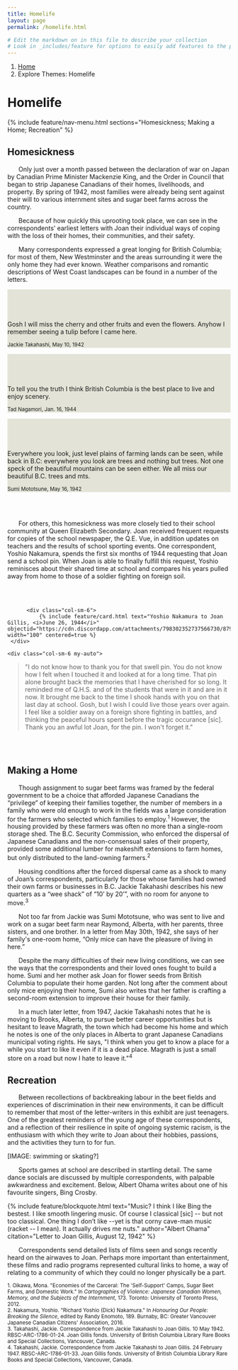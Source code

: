 ```yaml
---
title: Homelife
layout: page
permalink: /homelife.html

# Edit the markdown on in this file to describe your collection
# Look in _includes/feature for options to easily add features to the page
---
```

<nav style="--bs-breadcrumb-divider: url(&#34;data:image/svg+xml,%3Csvg xmlns='http://www.w3.org/2000/svg' width='8' height='8'%3E%3Cpath d='M2.5 0L1 1.5 3.5 4 1 6.5 2.5 8l4-4-4-4z' fill='currentColor'/%3E%3C/svg%3E&#34;);" aria-label="breadcrumb">
  <ol class="breadcrumb">
    <li class="breadcrumb-item"><a href="#">Home</a></li>
    <li class="breadcrumb-item active" aria-current="page">Explore Themes: Homelife</li>
  </ol>
</nav>

# Homelife 

{% include feature/nav-menu.html sections="Homesickness; Making a Home; Recreation" %}

## Homesickness

<p style="text-indent: 25px;">Only just over a month passed between the declaration of war on Japan by Canadian Prime Minister Mackenzie King, and the Order in Council that began to strip Japanese Canadians of their homes, livelihoods, and property. By spring of 1942, most families were already being sent against their will to various internment sites and sugar beet farms across the country.</p>

<p style="text-indent: 25px;">Because of how quickly this uprooting took place, we can see in the correspondents’ earliest letters with Joan their individual ways of coping with the loss of their homes, their communities, and their safety.</p>

<p style="text-indent: 25px;">Many correspondents expressed a great longing for British Columbia; for most of them, New Westminster and the areas surrounding it were the only home they had ever known. Weather comparisons and romantic descriptions of West Coast landscapes can be found in a number of the letters.</p>

<div class="card-deck">
  <div class="card" style="background-color:#e3e4d7;">
    <div class="card-body">
      <p class="card-text" style="align:center; padding-top: 70px;">Gosh I will miss the cherry and other fruits and even the flowers. 	Anyhow I remember seeing a tulip before I came here.</p>
    </div>
    <div class="card-footer">
      <small class="text-muted">Jackie Takahashi, May 10, 1942</small>
    </div>
  </div>
  <div class="card" style="background-color:#e3e4d7;">
    <div class="card-body">
      <p class="card-text" style="align:center; padding-top: 70px;">To tell you the truth I think British Columbia is the best place to live and enjoy scenery.</p>
    </div>
    <div class="card-footer">
      <small class="text-muted">Tad Nagamori, Jan. 16, 1944</small>
    </div>
  </div>
    <div class="card" style="background-color:#e3e4d7;">
    <div class="card-body">
      <p class="card-text" style="align:center; padding-top: 70px;">Everywhere you look, just level plains of farming lands can be seen, while back in B.C: everywhere you look are trees and nothing but trees. Not one speck of the beautiful mountains can be seen either. We all miss our beautiful B.C. trees and mts.</p>
    </div>
    <div class="card-footer">
      <small class="text-muted">Sumi Mototsune, May 16, 1942</small>
    </div>
  </div>
</div>

<br><br>
<p style="text-indent: 25px;">For others, this homesickness was more closely tied to their school community at Queen Elizabeth Secondary. Joan received frequent requests for copies of the school newspaper, the Q.E. Vue, in addition updates on teachers and the results of school sporting events. One correspondent, Yoshio Nakamura, spends the first six months of 1944 requesting that Joan send a school pin. When Joan is able to finally fulfill this request, Yoshio reminisces about their shared time at school and compares his years pulled away from home to those of a soldier fighting on foreign soil.</p>
<br><br>

<div class="container">
  <div class="row">
	  
	      <div class="col-sm-6">
			  {% include feature/card.html text="Yoshio Nakamura to Joan Gillis, <i>June 26, 1944</i>" objectid="https://cdn.discordapp.com/attachments/798302352737566730/879579979531321354/y_nakamura_qu2.png" width="100" centered=true %}
     </div>
	  
    <div class="col-sm-6 my-auto">
<blockquote><p>"I do not know how to thank you for that swell pin. You do not know how I felt when I touched it and looked at for a long time. That pin alone brought back the memories that I have cherished for so long. It reminded me of Q.H.S. and of the students that were in it and are in it now. It brought me back to the time I shook hands with you on that last day at school. Gosh, but I wish I could live those years over again. I feel like a soldier away on a foreign shore fighting in battles, and thinking the peaceful hours spent before the tragic occurance [sic]. Thank you an awful lot Joan, for the pin. I won't forget it."</p></blockquote>
     </div>
  </div>
</div>
<br><br>

## Making a Home

<p style="text-indent: 25px;">Though assignment to sugar beet farms was framed by the federal government to be a choice that afforded Japanese Canadians the “privilege” of keeping their families together, the number of members in a family who were old enough to work in the fields was a large consideration for the farmers who selected which families to employ.<sup>1</sup> However, the housing provided by these farmers was often no more than a single-room storage shed. The B.C. Security Commission, who enforced the dispersal of Japanese Canadians and the non-consensual sales of their property, provided some additional lumber for makeshift extensions to farm homes, but only distributed to the land-owning farmers.<sup>2</sup></p>

<p style="text-indent: 25px;">Housing conditions after the forced dispersal came as a shock to many of Joan’s correspondents, particularly for those whose families had owned their own farms or businesses in B.C. Jackie Takahashi describes his new quarters as a “wee shack” of “10’ by 20’”, with no room for anyone to move.<sup>3</sup></p>

<p style="text-indent: 25px;">Not too far from Jackie was Sumi Mototsune, who was sent to live and work on a sugar beet farm near Raymond, Alberta, with her parents, three sisters, and one brother. In a letter from May 30th, 1942, she says of her family's one-room home, “Only mice can have the pleasure of living in here.”</p>

<p style="text-indent: 25px;">Despite the many difficulties of their new living conditions, we can see the ways that the correspondents and their loved ones fought to build a home. Sumi and her mother ask Joan for flower seeds from British Columbia to populate their home garden. Not long after the comment about only mice enjoying their home, Sumi also writes that her father is crafting a second-room extension to improve their house for their family.</p>
	
<p style="text-indent: 25px;">In a much later letter, from 1947, Jackie Takahashi notes that he is moving to Brooks, Alberta, to pursue better career opportunities but is hesitant to leave Magrath, the town which had become his home and which he notes is one of the only places in Alberta to grant Japanese Canadians municipal voting rights. He says, "I think when you get to know a place for a while you start to like it even if it is a dead place. Magrath is just a small store on a road but now I hate to leave it."<sup>4</sup></p>

## Recreation

<p style="text-indent: 25px;">Between recollections of backbreaking labour in the beet fields and experiences of discrimination in their new environments, it can be difficult to remember that most of the letter-writers in this exhibit are just teenagers. One of the greatest reminders of the young age of these correspondents, and a reflection of their resilience in spite of ongoing systemic racism, is the enthusiasm with which they write to Joan about their hobbies, passions, and the activities they turn to for fun.</p>

[IMAGE: swimming or skating?]

<p style="text-indent: 25px;">Sports games at school are described in startling detail. The same dance socials are discussed by multiple correspondents, with palpable awkwardness and excitement. Below, Albert Ohama writes about one of his favourite singers, Bing Crosby.</p>
	
{% include feature/blockquote.html text="Music? I think I like Bing the bestest. I like smooth lingering music. Of course I classical [sic] -- but not too classical. One thing I don’t like --yet is that corny cave-man music (racket -- I mean). It actually drives me nuts." author="Albert Ohama" citation="Letter to Joan Gillis, August 12, 1942" %}

<p style="text-indent: 25px;">Correspondents send detailed lists of films seen and songs recently heard on the airwaves to Joan. Perhaps more important than entertainment, these films and radio programs represented cultural links to home, a way of relating to a community of which they could no longer physically be a part.</p>

<small>
	1. Oikawa, Mona. "Economies of the Carceral: The 'Self-Support' Camps, Sugar Beet Farms, and Domestic Work." In <i>Cartographies of Violence: Japanese Canadian Women, Memory, and the Subjects of the Internment</i>, 173. Toronto: University of Toronto Press, 2012.<br>
	2. Nakamura, Yoshio. "Richard Yoshio (Dick) Nakamura." In <i>Honouring Our People: Breaking the Silence</i>, edited by Randy Enomoto, 189. Burnaby, BC: Greater Vancouver Japanese Canadian Citizens' Association, 2016.<br>
	3. Takahashi, Jackie. Correspondence from Jackie Takahashi to Joan Gillis. 10 May 1942. RBSC-ARC-1786-01-24. Joan Gillis fonds. University of British Columbia Library Rare Books and Special Collections, Vancouver, Canada.<br>
	4. Takahashi, Jackie. Correspondence from Jackie Takahashi to Joan Gillis. 24 February 1947. RBSC-ARC-1786-01-33. Joan Gillis fonds. University of British Columbia Library Rare Books and Special Collections, Vancouver, Canada.<br>
